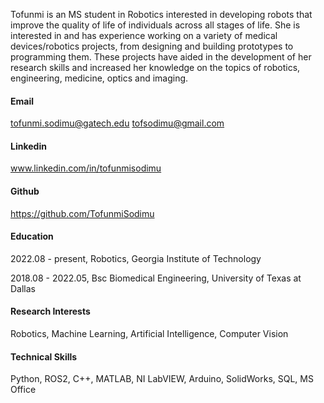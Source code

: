 
Tofunmi is an MS student in Robotics interested in developing robots that improve the quality of life of individuals across all stages of life. She is interested in and has experience working on a variety of medical devices/robotics projects, from designing and building prototypes to programming them. These projects have aided in the development of her research skills and increased her knowledge on the topics of robotics, engineering, medicine, optics and imaging.

#### Email
tofunmi.sodimu@gatech.edu
tofsodimu@gmail.com

#### Linkedin
www.linkedin.com/in/tofunmisodimu

#### Github
https://github.com/TofunmiSodimu

#### Education
2022.08 - present, Robotics, Georgia Institute of Technology

2018.08 - 2022.05, Bsc Biomedical Engineering, University of Texas at Dallas

#### Research Interests
Robotics, Machine Learning, Artificial Intelligence, Computer Vision

#### Technical Skills
Python, ROS2, C++, MATLAB, NI LabVIEW, Arduino, SolidWorks, SQL, MS Office

